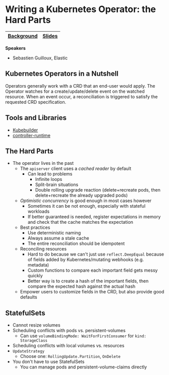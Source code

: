 # Writing a Kubernetes Operator: the Hard Parts

| [Background](https://sched.co/UaeV) | [Slides](slides/Writing_a_Kubernetes_operator_-_the_Hard_Parts_-_KubeCon_2019.pdf) |
| ----------------------------------- | ---------------------------------------------------------------------------------- |

**Speakers**
* Sebastien Guilloux, Elastic

## Kubernetes Operators in a Nutshell

Operators generally work with a CRD that an end-user would apply. The Operator
watches for a create/update/delete event on the watched resource. When an event
occur, a reconciliation is triggered to satisfy the requested CRD
specification.

## Tools and Libraries

* [Kubebuilder](https://github.com/kubernetes-sigs/kubebuilder)
* [controller-runtime](https://github.com/kubernetes-sigs/controller-runtime)

## The Hard Parts

* The operator lives in the past
  * The `apiserver` client uses a _cached reader_ by default
    * Can lead to problems
      * Infinite loops
      * Split-brain situations
      * Double rolling upgrade reaction (delete+recreate pods, then
    delete+recreate the already upgraded pods)
  * _Optimistic concurrency_ is good enough in most cases however
    * Sometimes it can be not enough, especially with stateful workloads
    * If better guaranteed is needed, register expectations in memory and check
    that the cache matches the expectation
  * Best practices
    * Use deterministic naming
    * Always assume a stale cache
    * The entire reconciliation should be idempotent
  * Reconciling resources
    * Hard to do because we can't just use `reflect.DeepEqual` because of
    fields added by Kubernetes/mutating webhooks (e.g. metadata)
    * Custom functions to compare each important field gets messy quickly
    * Better way is to create a hash of the important fields, then compare the
    expected hash against the actual hash
  * Empower users to customize fields in the CRD, but also provide good
  defaults

## StatefulSets

* Cannot resize volumes
* Scheduling conflicts with pods vs. persistent-volumes
  * Can use `volumeBindingMode: WaitForFirstConsumer` for `kind: StorageClass`
* Scheduling conflicts with local volumes vs. resources
* `UpdateStrategy`
  * Choose one: `RollingUpdate.Partition`, `OnDelete`
* You don't have to use StatefulSets
  * You can manage pods and persistent-volume-claims directly  
